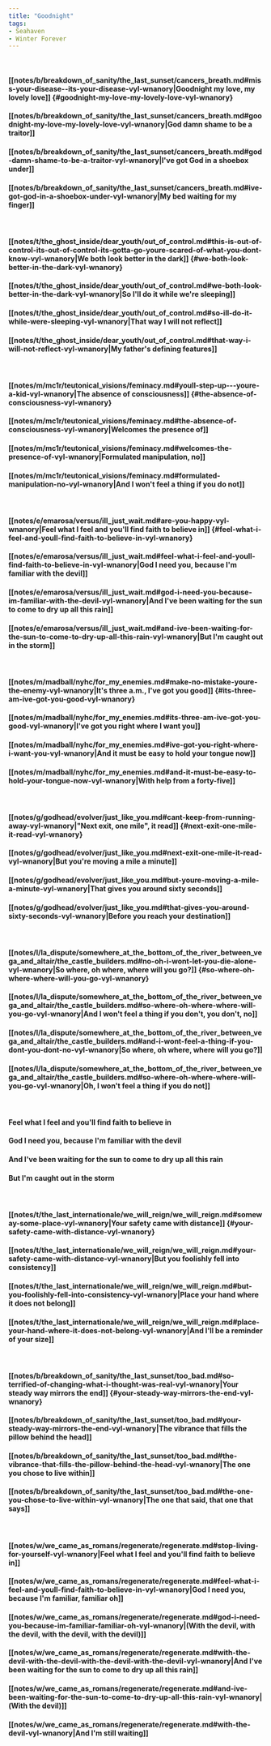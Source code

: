 ```yaml
---
title: "Goodnight"
tags:
- Seahaven
- Winter Forever
---
```

&nbsp;
#### [[notes/b/breakdown_of_sanity/the_last_sunset/cancers_breath.md#miss-your-disease--its-your-disease-vyl-wnanory|Goodnight my love, my lovely love]] {#goodnight-my-love-my-lovely-love-vyl-wnanory}
#### [[notes/b/breakdown_of_sanity/the_last_sunset/cancers_breath.md#goodnight-my-love-my-lovely-love-vyl-wnanory|God damn shame to be a traitor]]
#### [[notes/b/breakdown_of_sanity/the_last_sunset/cancers_breath.md#god-damn-shame-to-be-a-traitor-vyl-wnanory|I've got God in a shoebox under]]
#### [[notes/b/breakdown_of_sanity/the_last_sunset/cancers_breath.md#ive-got-god-in-a-shoebox-under-vyl-wnanory|My bed waiting for my finger]]
&nbsp;
#### [[notes/t/the_ghost_inside/dear_youth/out_of_control.md#this-is-out-of-control-its-out-of-control-its-gotta-go-youre-scared-of-what-you-dont-know-vyl-wnanory|We both look better in the dark]] {#we-both-look-better-in-the-dark-vyl-wnanory}
#### [[notes/t/the_ghost_inside/dear_youth/out_of_control.md#we-both-look-better-in-the-dark-vyl-wnanory|So I'll do it while we're sleeping]]
#### [[notes/t/the_ghost_inside/dear_youth/out_of_control.md#so-ill-do-it-while-were-sleeping-vyl-wnanory|That way I will not reflect]]
#### [[notes/t/the_ghost_inside/dear_youth/out_of_control.md#that-way-i-will-not-reflect-vyl-wnanory|My father's defining features]]
&nbsp;
#### [[notes/m/mc1r/teutonical_visions/feminacy.md#youll-step-up---youre-a-kid-vyl-wnanory|The absence of consciousness]] {#the-absence-of-consciousness-vyl-wnanory}
#### [[notes/m/mc1r/teutonical_visions/feminacy.md#the-absence-of-consciousness-vyl-wnanory|Welcomes the presence of]]
#### [[notes/m/mc1r/teutonical_visions/feminacy.md#welcomes-the-presence-of-vyl-wnanory|Formulated manipulation, no]]
#### [[notes/m/mc1r/teutonical_visions/feminacy.md#formulated-manipulation-no-vyl-wnanory|And I won't feel a thing if you do not]]
&nbsp;
#### [[notes/e/emarosa/versus/ill_just_wait.md#are-you-happy-vyl-wnanory|Feel what I feel and you'll find faith to believe in]] {#feel-what-i-feel-and-youll-find-faith-to-believe-in-vyl-wnanory}
#### [[notes/e/emarosa/versus/ill_just_wait.md#feel-what-i-feel-and-youll-find-faith-to-believe-in-vyl-wnanory|God I need you, because I'm familiar with the devil]]
#### [[notes/e/emarosa/versus/ill_just_wait.md#god-i-need-you-because-im-familiar-with-the-devil-vyl-wnanory|And I've been waiting for the sun to come to dry up all this rain]]
#### [[notes/e/emarosa/versus/ill_just_wait.md#and-ive-been-waiting-for-the-sun-to-come-to-dry-up-all-this-rain-vyl-wnanory|But I'm caught out in the storm]]
&nbsp;
#### [[notes/m/madball/nyhc/for_my_enemies.md#make-no-mistake-youre-the-enemy-vyl-wnanory|It's three a.m., I've got you good]] {#its-three-am-ive-got-you-good-vyl-wnanory}
#### [[notes/m/madball/nyhc/for_my_enemies.md#its-three-am-ive-got-you-good-vyl-wnanory|I've got you right where I want you]]
#### [[notes/m/madball/nyhc/for_my_enemies.md#ive-got-you-right-where-i-want-you-vyl-wnanory|And it must be easy to hold your tongue now]]
#### [[notes/m/madball/nyhc/for_my_enemies.md#and-it-must-be-easy-to-hold-your-tongue-now-vyl-wnanory|With help from a forty-five]]
&nbsp;
#### [[notes/g/godhead/evolver/just_like_you.md#cant-keep-from-running-away-vyl-wnanory|"Next exit, one mile", it read]] {#next-exit-one-mile-it-read-vyl-wnanory}
#### [[notes/g/godhead/evolver/just_like_you.md#next-exit-one-mile-it-read-vyl-wnanory|But you're moving a mile a minute]]
#### [[notes/g/godhead/evolver/just_like_you.md#but-youre-moving-a-mile-a-minute-vyl-wnanory|That gives you around sixty seconds]]
#### [[notes/g/godhead/evolver/just_like_you.md#that-gives-you-around-sixty-seconds-vyl-wnanory|Before you reach your destination]]
&nbsp;
#### [[notes/l/la_dispute/somewhere_at_the_bottom_of_the_river_between_vega_and_altair/the_castle_builders.md#no-oh-i-wont-let-you-die-alone-vyl-wnanory|So where, oh where, where will you go?]] {#so-where-oh-where-where-will-you-go-vyl-wnanory}
#### [[notes/l/la_dispute/somewhere_at_the_bottom_of_the_river_between_vega_and_altair/the_castle_builders.md#so-where-oh-where-where-will-you-go-vyl-wnanory|And I won't feel a thing if you don't, you don't, no]]
#### [[notes/l/la_dispute/somewhere_at_the_bottom_of_the_river_between_vega_and_altair/the_castle_builders.md#and-i-wont-feel-a-thing-if-you-dont-you-dont-no-vyl-wnanory|So where, oh where, where will you go?]]
#### [[notes/l/la_dispute/somewhere_at_the_bottom_of_the_river_between_vega_and_altair/the_castle_builders.md#so-where-oh-where-where-will-you-go-vyl-wnanory|Oh, I won't feel a thing if you do not]]
&nbsp;
#### Feel what I feel and you'll find faith to believe in
#### God I need you, because I'm familiar with the devil
#### And I've been waiting for the sun to come to dry up all this rain
#### But I'm caught out in the storm
&nbsp;
#### [[notes/t/the_last_internationale/we_will_reign/we_will_reign.md#someway-some-place-vyl-wnanory|Your safety came with distance]] {#your-safety-came-with-distance-vyl-wnanory}
#### [[notes/t/the_last_internationale/we_will_reign/we_will_reign.md#your-safety-came-with-distance-vyl-wnanory|But you foolishly fell into consistency]]
#### [[notes/t/the_last_internationale/we_will_reign/we_will_reign.md#but-you-foolishly-fell-into-consistency-vyl-wnanory|Place your hand where it does not belong]]
#### [[notes/t/the_last_internationale/we_will_reign/we_will_reign.md#place-your-hand-where-it-does-not-belong-vyl-wnanory|And I'll be a reminder of your size]]
&nbsp;
#### [[notes/b/breakdown_of_sanity/the_last_sunset/too_bad.md#so-terrified-of-changing-what-i-thought-was-real-vyl-wnanory|Your steady way mirrors the end]] {#your-steady-way-mirrors-the-end-vyl-wnanory}
#### [[notes/b/breakdown_of_sanity/the_last_sunset/too_bad.md#your-steady-way-mirrors-the-end-vyl-wnanory|The vibrance that fills the pillow behind the head]]
#### [[notes/b/breakdown_of_sanity/the_last_sunset/too_bad.md#the-vibrance-that-fills-the-pillow-behind-the-head-vyl-wnanory|The one you chose to live within]]
#### [[notes/b/breakdown_of_sanity/the_last_sunset/too_bad.md#the-one-you-chose-to-live-within-vyl-wnanory|The one that said, that one that says]]
&nbsp;
#### [[notes/w/we_came_as_romans/regenerate/regenerate.md#stop-living-for-yourself-vyl-wnanory|Feel what I feel and you'll find faith to believe in]]
#### [[notes/w/we_came_as_romans/regenerate/regenerate.md#feel-what-i-feel-and-youll-find-faith-to-believe-in-vyl-wnanory|God I need you, because I'm familiar, familiar oh]]
#### [[notes/w/we_came_as_romans/regenerate/regenerate.md#god-i-need-you-because-im-familiar-familiar-oh-vyl-wnanory|(With the devil, with the devil, with the devil, with the devil)]]
#### [[notes/w/we_came_as_romans/regenerate/regenerate.md#with-the-devil-with-the-devil-with-the-devil-with-the-devil-vyl-wnanory|And I've been waiting for the sun to come to dry up all this rain]]
#### [[notes/w/we_came_as_romans/regenerate/regenerate.md#and-ive-been-waiting-for-the-sun-to-come-to-dry-up-all-this-rain-vyl-wnanory|(With the devil)]]
#### [[notes/w/we_came_as_romans/regenerate/regenerate.md#with-the-devil-vyl-wnanory|And I'm still waiting]]

